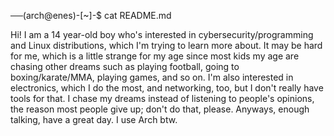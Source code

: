 
──(arch@enes)-[~]-$ cat README.md 

Hi! I am a 14 year-old boy who's interested in cybersecurity/programming and Linux distributions, which I'm trying to learn more about. It may be hard for me, which is a little strange for my age since most kids my age are chasing other dreams such as playing football, going to boxing/karate/MMA, playing games, and so on. I'm also interested in electronics, which I do the most, and networking, too, but I don't really have tools for that. I chase my dreams instead of listening to people's opinions, the reason most people give up; don't do that, please. Anyways, enough talking, have a great day. I use Arch btw.

<!--
**musazadam/musazadam** is a ✨ _special_ ✨ repository because its `README.md` (this file) appears on your GitHub profile.

Here are some ideas to get you started:

- 🔭 I’m currently working on ...
- 🌱 I’m currently learning ...
- 👯 I’m looking to collaborate on ...
- 🤔 I’m looking for help with ...
- 💬 Ask me about ...
- 📫 How to reach me: ...
- 😄 Pronouns: ...
- ⚡ Fun fact: ...
-->
